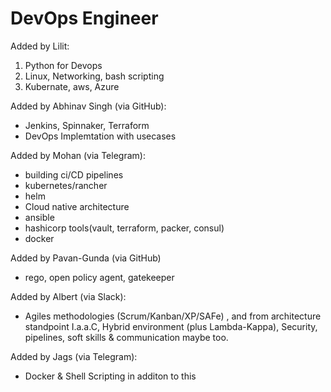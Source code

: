 # DevOps Engineer

Added by Lilit:
1. Python for Devops
2. Linux, Networking, bash scripting
3. Kubernate, aws, Azure

Added by Abhinav Singh (via GitHub):
- Jenkins, Spinnaker, Terraform
- DevOps Implemtation with usecases

Added by Mohan (via Telegram):
- building ci/CD pipelines
- kubernetes/rancher
- helm
- Cloud native architecture
- ansible
- hashicorp tools(vault, terraform, packer, consul) 
- docker

Added by Pavan-Gunda (via GitHub) 
- rego, open policy agent, gatekeeper 

Added by Albert (via Slack):
- Agiles methodologies (Scrum/Kanban/XP/SAFe) , and from architecture standpoint I.a.a.C, Hybrid environment (plus Lambda-Kappa), Security, pipelines, soft skills & communication maybe too.

Added by Jags (via Telegram):
- Docker & Shell Scripting in additon to this
